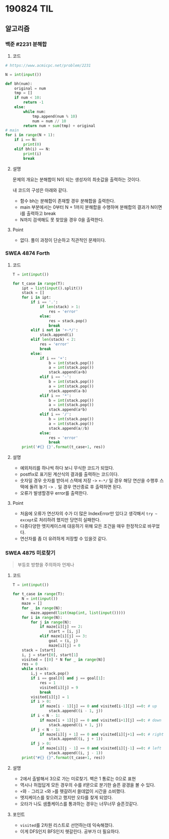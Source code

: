 # 190824 TIL

## 알고리즘

### 백준 #2231 분해합

1. 코드

```python
# https://www.acmicpc.net/problem/2231

N = int(input())

def bh(num):
    original = num
    tmp = []
    if num < 10:
        return -1
    else:
        while num:     
            tmp.append(num % 10)
            num = num // 10
        return num + sum(tmp) + original
# main   
for i in range(N + 1):
    if i == N:
        print(0)
    elif bh(i) == N:
        print(i)
        break
```

2. 설명

   문제의 개요는 분해합이 N이 되는 생성자의 최솟값을 출력하는 것이다.

   내 코드의 구성은 아래와 같다.

	* 함수 bh는 분해합이 존재할 경우 분해합을 출력한다. 
	* main 부분에서는 0부터 N + 1까지 분해합을 수행하며 분해합의 결과가 N이면 i를 출력하고 break
	* N까지 검색해도 못 찾았을 경우 0을 출력한다.

3. Point
   * 없다. 풀이 과정이 단순하고 직관적인 문제이다.



### SWEA 4874 Forth

1. 코드

   ```python
   T = int(input())
   
   for t_case in range(T):
       ipt = list(input().split())
       stack = []
       for i in ipt:
           if i == '.':
               if len(stack) > 1:
                   res = 'error'
               else:
                   res = stack.pop()
                   break
           elif i not in '+-*/':
               stack.append(i)
           elif len(stack) < 2:
               res = 'error'
               break
           else:
               if i == '+':
                   b = int(stack.pop())
                   a = int(stack.pop())
                   stack.append(a+b)
               elif i == '-':
                   b = int(stack.pop())
                   a = int(stack.pop())
                   stack.append(a-b)
               elif i == '*':
                   b = int(stack.pop())
                   a = int(stack.pop())                
                   stack.append(a*b)
               elif i == '/':
                   b = int(stack.pop())
                   a = int(stack.pop())                
                   stack.append(a//b)
               else:
                   res = 'error'
                   break
       print('#{} {}'.format(t_case+1, res))
   ```

   

2. 설명

   * 예외처리를 하나씩 하다 보니 무식한 코드가 되었다.
   * postfix로 표기된 계산식의 결과를 출력하는 코드이다.
   * 숫자일 경우 숫자를 받아서 스택에 저장 -> `+-*/` 일 경우 해당 연산을 수행후 스택에 돌려 놓기 -> `.` 일 경우 연산종료 후 출력하면 된다.
   * 오류가 발생할경우 error를 출력한다.

3. Point

   * 처음에 오류가 연산자의 수가 더 많은 IndexError만 있다고 생각해서 `try ~ except`로 처리하려 했지만 당연히 실패한다.
   * 다종다양한 엣지케이스에 대응하기 위해 모든 조건을 매우 한정적으로 바꾸었다.
   * 연산자를 좀 더 유려하게 저장할 수 있을것 같다.

### SWEA 4875 미로찾기

> 부등호 방향을 주의하자 언제나

1. 코드

   ```python
   T = int(input())
   
   for t_case in range(T):
       N = int(input())
       maze = []
       for _ in range(N):
           maze.append(list(map(int, list(input()))))
       for i in range(N):
           for j in range(N):
               if maze[i][j] == 2:
                   start = [i, j]
               elif maze[i][j] == 3:
                   goal = (i, j)
                   maze[i][j] = 0
       stack = [start]
       i, j = start[0], start[1]
       visited = [[0] * N for _ in range(N)]
       res = 0
       while stack:
           i,j = stack.pop()
           if i == goal[0] and j == goal[1]:
               res = 1
               visited[i][j] = 9
               break
           visited[i][j] = 1
           if i > 0:
               if maze[i - 1][j] == 0 and visited[i-1][j] ==0: # up
                   stack.append((i - 1, j))
           if i < N - 1:
               if maze[i + 1][j] == 0 and visited[i+1][j] ==0: # down 
                   stack.append((i + 1, j))
           if j < N - 1:
               if maze[i][j + 1] == 0 and visited[i][j+1] ==0: # right
                   stack.append((i, j + 1))
           if j > 0:
               if maze[i][j - 1] == 0 and visited[i][j-1] ==0: # left
                   stack.append((i, j - 1))
       print("#{} {}".format(t_case+1, res))
   ```

   

2. 설명

   * 2에서 출발해서 3으로 가는 미로찾기. 벽은 1 통로는 0으로 표현
   * 역시나 허접답게 모든 경우의 수를 if문으로 분기한 슬픈 광경을 볼 수 있다.
   * `+`와 `-`  그리고 `<`와 `>`를 헷갈려서 쓸데없이 시간을 소비했다.
   * 엣지케이스를 찾으려고 했지만 오타를 찾게 되었다.
   * 오타가 나도 샘플케이스를 통과하는 경우는 너무너무 슬픈것같다.

3. 포인트

   * `visited`를 2차원 리스트로 선언하는데 익숙해졌다.
   * 이게 DFS인지 BFS인지 헷갈린다. 공부가 더 필요하다.